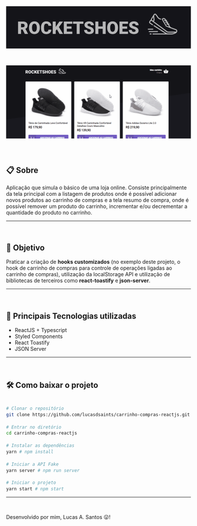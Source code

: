 <h1 align="center">
  <img src='assets/project_logo.png'>
</h1>

<h1 align="center">
  <img src='assets/demo.gif'>
</h1>

<br>

## 📋 Sobre

Aplicação que simula o básico de uma loja online. Consiste principalmente da tela principal com a listagem de produtos onde é possível adicionar novos produtos ao carrinho de compras e a tela resumo de compra, onde é possível remover um produto do carrinho, incrementar e/ou decrementar a quantidade do produto no carrinho.

---
<br>

## 🎯 Objetivo
Praticar a criação de **hooks customizados** (no exemplo deste projeto, o hook de carrinho de compras para controle de operações ligadas ao carrinho de compras), utilização da localStorage API e utilização de bibliotecas de terceiros como **react-toastify** e **json-server**.

---
<br>

## 🚀 Principais Tecnologias utilizadas
- ReactJS + Typescript
- Styled Components
- React Toastify
- JSON Server
---
<br>

## 🛠 Como baixar o projeto

```bash

# Clonar o repositório
git clone https://github.com/lucasdsaints/carrinho-compras-reactjs.git

# Entrar no diretório
cd carrinho-compras-reactjs

# Instalar as dependências
yarn # npm install 

# Iniciar a API Fake
yarn server # npm run server 

# Iniciar o projeto
yarn start # npm start 

```

---
<br>

Desenvolvido por mim, Lucas A. Santos 😛!